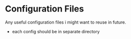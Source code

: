 # Configuration Files
Any useful configuration files i might want to reuse in future.

- each config should be in separate directory
